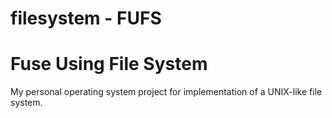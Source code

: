 # filesystem - FUFS
# Fuse Using File System
My personal operating system project for implementation of a UNIX-like file system.
